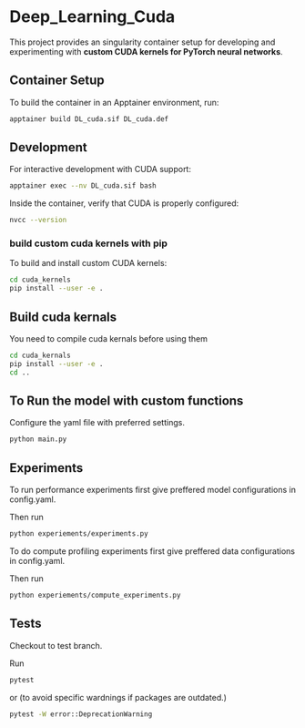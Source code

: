 # Deep_Learning_Cuda

This project provides an singularity container setup for developing and experimenting with **custom CUDA kernels for PyTorch neural networks**.

## Container Setup

To build the container in an Apptainer environment, run:

```bash
apptainer build DL_cuda.sif DL_cuda.def
```

## Development 

For interactive development with CUDA support:

```bash
apptainer exec --nv DL_cuda.sif bash
```

Inside the container, verify that CUDA is properly configured:

```bash
nvcc --version
```
### build custom cuda kernels with pip

To build and install custom CUDA kernels:
```bash
cd cuda_kernels
pip install --user -e .
```

## Build cuda kernals

You need to compile cuda kernals before using them

```bash
cd cuda_kernals
pip install --user -e .
cd ..
```

## To Run the model with custom functions

Configure the yaml file with preferred settings.

```bash
python main.py
```

## Experiments

To run performance experiments first give preffered model configurations in config.yaml.

Then run

```bash
python experiements/experiments.py
```

To do compute profiling experiments first give preffered data configurations in config.yaml.

Then run

```bash
python experiements/compute_experiments.py
```

## Tests

Checkout to test branch.

Run

```bash
pytest
```

or (to avoid specific wardnings if packages are outdated.)

```bash
pytest -W error::DeprecationWarning
```

